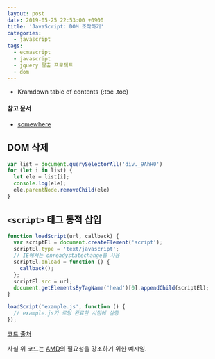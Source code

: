```yaml
---
layout: post
date: 2019-05-25 22:53:00 +0900
title: 'JavaScript: DOM 조작하기'
categories:
  - javascript
tags:
  - ecmascript
  - javascript
  - jquery 탈출 프로젝트
  - dom
---
```


* Kramdown table of contents
{:toc .toc}

#### 참고 문서

- [somewhere](somewhere)

## DOM 삭제

```js
var list = document.querySelectorAll('div._9AhH0')
for (let i in list) {
  let ele = list[i];
  console.log(ele);
  ele.parentNode.removeChild(ele)
}
```

## `<script>` 태그 동적 삽입

```js
function loadScript(url, callback) {  
  var scriptEl = document.createElement('script');
  scriptEl.type = 'text/javascript';
  // IE에서는 onreadystatechange를 사용
  scriptEl.onload = function () {
    callback();
  };
  scriptEl.src = url;
  document.getElementsByTagName('head')[0].appendChild(scriptEl);
}

loadScript('example.js', function () {  
  // example.js가 로딩 완료한 시점에 실행
});
```

[코드 출처](https://d2.naver.com/helloworld/591319)

사실 위 코드는 [AMD](https://github.com/amdjs/amdjs-api/wiki/AMD)의 필요성을 강조하기 위한 예시임.
